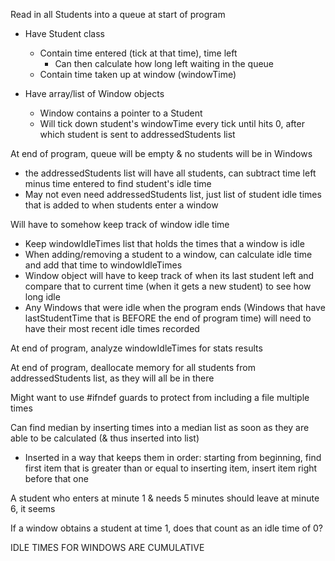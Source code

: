 Read in all Students into a queue at start of program

- Have Student class
  - Contain time entered (tick at that time), time left
    - Can then calculate how long left waiting in the queue
  - Contain time taken up at window (windowTime)

- Have array/list of Window objects
  - Window contains a pointer to a Student
  - Will tick down student's windowTime every tick until hits 0, after which
    student is sent to addressedStudents list

At end of program, queue will be empty & no students will be in Windows
  - the addressedStudents list will have all students, can subtract time left
    minus time entered to find student's idle time
  - May not even need addressedStudents list, just list of student idle times
    that is added to when students enter a window

Will have to somehow keep track of window idle time
  - Keep windowIdleTimes list that holds the times that a window is idle
  - When adding/removing a student to a window, can calculate idle time and
    add that time to windowIdleTimes
  - Window object will have to keep track of when its last student left and
    compare that to current time (when it gets a new student) to see how long
    idle
  - Any Windows that were idle when the program ends (Windows that have
    lastStudentTime that is BEFORE the end of program time) will need to have
    their most recent idle times recorded

At end of program, analyze windowIdleTimes for stats results

At end of program, deallocate memory for all students from addressedStudents
list, as they will all be in there

Might want to use #ifndef guards to protect from including a file multiple
times

Can find median by inserting times into a median list as soon as they are able
to be calculated (& thus inserted into list)
- Inserted in a way that keeps them in order: starting from beginning, find
  first item that is greater than or equal to inserting item, insert item
  right before that one

A student who enters at minute 1 & needs 5 minutes should leave at minute 6,
it seems

If a window obtains a student at time 1, does that count as an idle time of 0?

IDLE TIMES FOR WINDOWS ARE CUMULATIVE
